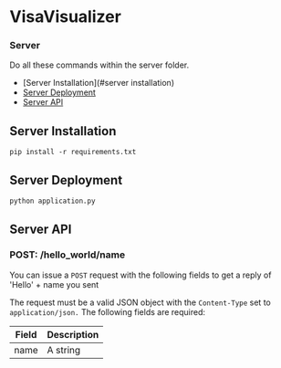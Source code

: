 # VisaVisualizer

### Server
Do all these commands within the server folder.

- [Server Installation](#server installation)
- [Server Deployment](#server_deployment)
- [Server API](#server_api)

## <a name="server_installation"></a>Server Installation
    pip install -r requirements.txt

## <a name="server_deployment"></a>Server Deployment
	python application.py

## <a name="server_api"></a>Server API
### POST: /hello_world/name
You can issue a `POST` request with the following fields to get a reply of 'Hello' + name you sent

The request must be a valid JSON object with the `Content-Type` set to
`application/json.` The following fields are required:

| Field     | Description                                                   |
| --------- | ------------------------------------------------------------- |
| name      | A string                                                      |
